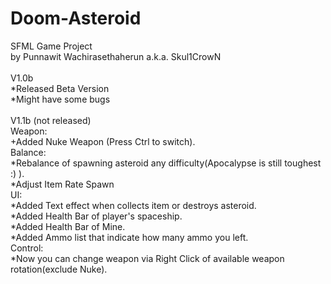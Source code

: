 # Doom-Asteroid
SFML Game Project\
by Punnawit Wachirasethaherun a.k.a. Skul1CrowN\
\
V1.0b\
*Released Beta Version\
*Might have some bugs\
\
V1.1b (not released)\
Weapon:\
+Added Nuke Weapon (Press Ctrl to switch).\
Balance:\
*Rebalance of spawning asteroid any difficulty(Apocalypse is still toughest :) ).\
*Adjust Item Rate Spawn\
UI:\
*Added Text effect when collects item or destroys asteroid.\
*Added Health Bar of player's spaceship.\
*Added Health Bar of Mine.\
*Added Ammo list that indicate how many ammo you left.\
Control:\
*Now you can change weapon via Right Click of available weapon rotation(exclude Nuke).
